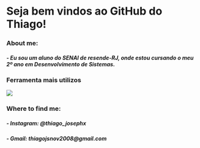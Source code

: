 <h1>Seja bem vindos ao GitHub do Thiago!</h1>
</break>

<h3>About me:</h3>
</break>

<h5>
- Eu sou um aluno do SENAI de resende-RJ, onde estou cursando o meu 2º ano em Desenvolvimento de Sistemas.
</h5>

<h3>Ferramenta mais utilizos</h3>
<img src="https://icon-library.com/images/html5-icon-png/html5-icon-png-1.jpg">

<h3>Where to find me: </h3>

<h5>
- Instagram: @thiago_josephx
</h5>
<h5>
- Gmail: thiagojsnov2008@gmail.com
</h5>



